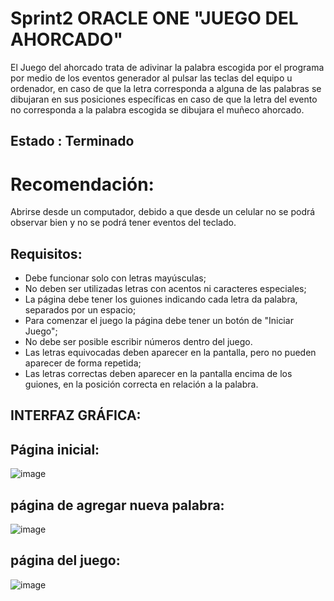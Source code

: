 # Sprint2 ORACLE ONE "JUEGO DEL AHORCADO"
El Juego del ahorcado  trata de adivinar la palabra escogida por el programa
por medio de los eventos generador al pulsar las teclas del equipo u ordenador, 
en caso de que la letra corresponda a alguna de las palabras se dibujaran en sus posiciones específicas
en caso de que la letra del evento no corresponda a la palabra escogida se dibujara el muñeco ahorcado.

## Estado : Terminado

# Recomendación: 
Abrirse desde un computador, debido a que desde un celular no se podrá observar bien y no se podrá 
tener eventos del teclado.

## Requisitos:
- Debe funcionar solo con letras mayúsculas;
- No deben ser utilizadas letras con acentos ni caracteres especiales;
- La página debe tener los guiones indicando cada letra da palabra, separados por un espacio;
- Para comenzar el juego la página debe tener un botón de "Iniciar Juego";
- No debe ser posible escribir números dentro del juego.
- Las letras equivocadas deben aparecer en la pantalla, pero no pueden aparecer de forma repetida;
- Las letras correctas deben aparecer en la pantalla encima de los guiones, en la posición correcta en relación a la palabra.

## INTERFAZ GRÁFICA: 

## Página inicial:
![image](https://user-images.githubusercontent.com/87032143/206814622-be6462c6-ffdf-4f11-8a8d-fc4915873311.png)

## página de agregar nueva palabra:
![image](https://user-images.githubusercontent.com/87032143/206814675-6eeca7f2-9825-4c3d-aaa3-e4b5a5c6de44.png)

## página del juego:
![image](https://user-images.githubusercontent.com/87032143/206814894-953dc1a0-5336-459b-b0fc-7b745650cca8.png)

